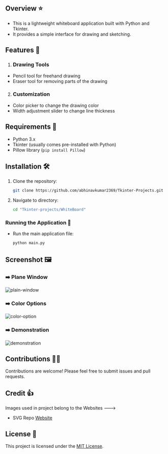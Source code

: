 ## Overview ⭐
- This is a lightweight whiteboard application built with Python and Tkinter.
- It provides a simple interface for drawing and sketching.


## Features 🚀

1. ### Drawing Tools
  - Pencil tool for freehand drawing
  - Eraser tool for removing parts of the drawing


2. ### Customization
  - Color picker to change the drawing color
  - Width adjustment slider to change line thickness


<!------------------------------------------------->


## Requirements 🫙

- Python 3.x
- Tkinter (usually comes pre-installed with Python)
- Pillow library (`pip install Pillow`)


<!------------------------------------------------->


## Installation 🛠️

1. Clone the repository:
   
     ```sh
     git clone https://github.com/abhinavkumar2369/Tkinter-Projects.git
     ```

2. Navigate to directory:

     ```sh
     cd "Tkinter-projects/WhiteBoard"
     ```


<!------------------------------------------------->


### Running the Application 🚀

- Run the main application file:

     ```python
     python main.py
     ```


<!------------------------------------------------->


## Screenshot 🖼️

### ➡️ Plane Window
![ plain-window ](https://github.com/user-attachments/assets/c4f3c766-0625-42cd-b695-28ab20fea71c)

### ➡️ Color Options
![ color-option ](https://github.com/user-attachments/assets/b60021a7-68e6-494c-a41f-b6bbb55214ef)

### ➡️ Demonstration
![ demonstration ](https://github.com/user-attachments/assets/5851f17c-8b66-4990-86ea-778836fbc435)


<!------------------------------------------------->


## Contributions 🧑‍💻
Contributions are welcome! Please feel free to submit issues and pull requests.


<!------------------------------------------------->


## Credit 👍 
Images used in project belong to the Websites --->
- SVG Repo <a href="https://www.svgrepo.com/"> Website </a>


<!------------------------------------------------->


## License 🪪
This project is licensed under the [MIT License](LICENSE).
